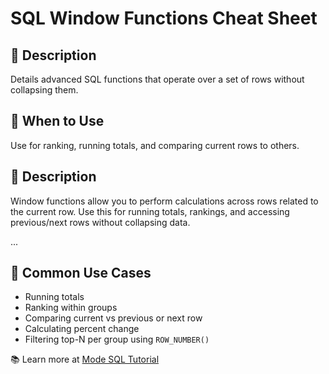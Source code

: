 # SQL Window Functions Cheat Sheet
## 📌 Description
Details advanced SQL functions that operate over a set of rows without collapsing them.

## 🚀 When to Use
Use for ranking, running totals, and comparing current rows to others.



## 📌 Description
Window functions allow you to perform calculations across rows related to the current row. Use this for running totals, rankings, and accessing previous/next rows without collapsing data.

...

## 🔄 Common Use Cases
- Running totals
- Ranking within groups
- Comparing current vs previous or next row
- Calculating percent change
- Filtering top-N per group using `ROW_NUMBER()`

📚 Learn more at [Mode SQL Tutorial](https://mode.com/sql-tutorial/sql-window-functions/)